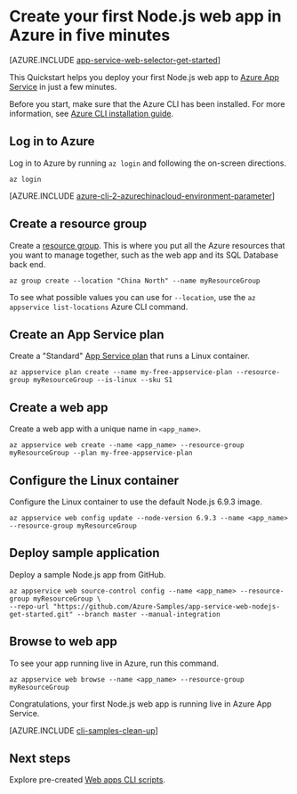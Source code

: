 <properties
    pageTitle="Create your first Node.js web app in Azure in five minutes | Azure"
    description="Learn how easy it is to run web apps in App Service by deploying a sample Node.js app."
    services="app-service\web"
    documentationcenter=""
    author="cephalin"
    manager="wpickett"
    editor="" />
<tags
    ms.assetid="412cc786-5bf3-4e1b-b696-6a08cf46501e"
    ms.service="app-service-web"
    ms.workload="web"
    ms.tgt_pltfrm="na"
    ms.devlang="na"
    ms.topic="hero-article"
    ms.date="03/17/2017"
    wacn.date=""
    ms.author="cephalin" />

# Create your first Node.js web app in Azure in five minutes
[AZURE.INCLUDE [app-service-web-selector-get-started](../../includes/app-service-web-selector-get-started.md)] 

This Quickstart helps you deploy your first Node.js web app to [Azure App Service](/documentation/articles/app-service-value-prop-what-is/) in just a few minutes.

Before you start, make sure that the Azure CLI has been installed. For more information, see [Azure CLI installation guide](https://docs.microsoft.com/cli/azure/install-azure-cli).

## Log in to Azure
Log in to Azure by running `az login` and following the on-screen directions.

    az login

[AZURE.INCLUDE [azure-cli-2-azurechinacloud-environment-parameter](../../includes/azure-cli-2-azurechinacloud-environment-parameter.md)]

## Create a resource group   
Create a [resource group](/documentation/articles/resource-group-overview/). This is where you put all the Azure resources that you want to manage together, such as 
the web app and its SQL Database back end.

    az group create --location "China North" --name myResourceGroup

To see what possible values you can use for `--location`, use the `az appservice list-locations` Azure CLI command.

## Create an App Service plan
Create a "Standard" [App Service plan](/documentation/articles/azure-web-sites-web-hosting-plans-in-depth-overview/) that runs a Linux container. 

    az appservice plan create --name my-free-appservice-plan --resource-group myResourceGroup --is-linux --sku S1

## Create a web app
Create a web app with a unique name in `<app_name>`.

    az appservice web create --name <app_name> --resource-group myResourceGroup --plan my-free-appservice-plan

## Configure the Linux container
Configure the Linux container to use the default Node.js 6.9.3 image.

    az appservice web config update --node-version 6.9.3 --name <app_name> --resource-group myResourceGroup

## Deploy sample application
Deploy a sample Node.js app from GitHub.

    az appservice web source-control config --name <app_name> --resource-group myResourceGroup \
    --repo-url "https://github.com/Azure-Samples/app-service-web-nodejs-get-started.git" --branch master --manual-integration 

## Browse to web app
To see your app running live in Azure, run this command.

    az appservice web browse --name <app_name> --resource-group myResourceGroup

Congratulations, your first Node.js web app is running live in Azure App Service.

[AZURE.INCLUDE [cli-samples-clean-up](../../includes/cli-samples-clean-up.md)]

## Next steps

Explore pre-created [Web apps CLI scripts](/documentation/articles/app-service-cli-samples/).